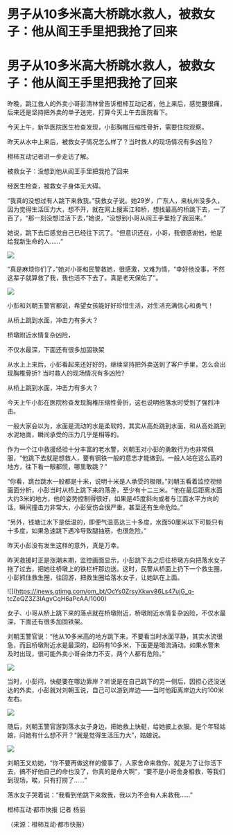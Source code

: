 # 男子从10多米高大桥跳水救人，被救女子：他从阎王手里把我抢了回来

# 男子从10多米高大桥跳水救人，被救女子：他从阎王手里把我抢了回来

昨晚，跳江救人的外卖小哥彭清林曾告诉橙柿互动记者，他上来后，感觉腰很痛，后来还是坚持把外卖的单子送完，打算今天上午去医院看下。

今天上午，新华医院医生检查发现，小彭胸椎压缩性骨折，需要住院观察。

昨天从水中上来后，被救女子情况怎么样了？当时救人的现场情况有多凶险？

橙柿互动记者进一步走访了解。

被救女子：没想到他从阎王手里把我抢了回来

经医生检查，被救女子身体无大碍。

“我真的没想过有人跳下来救我。”获救女子说。她29岁，广东人，来杭州没多久，因为觉得生活压力大，想不开，就在网上搜索江和桥，想找最高的桥跳下去，一了百了，“那一刻没想过活下去，”她说，“没想到小哥从阎王手里抢了我回来。”

她说，跳下去后感觉自己已经往下沉了。“但意识还在，小哥，我很感谢他，他是给我新生命的人……“

![](https://inews.gtimg.com/om_bt/Obiw9UPZIdCoK2TXYZxNGX4lK0BBIjKs2UyHtmYRPp3TIAA/1000)

“真是麻烦你们了，”她对小哥和民警救她，很感激，又难为情，“幸好他没事，不然这辈子就算救了我，我也活不下去了。真是老天保佑了”。

![](https://inews.gtimg.com/om_bt/OAjceNhBfyd7WOut0LgIPMVoqKkQWlhxQtM6-UTbSfpIYAA/1000)

小彭和刘朝玉警官都说，希望女孩能好好珍惜生活，对生活充满信心和勇气！

从桥上跳到水面，冲击力有多大？

桥墩附近水情复杂凶险，

不仅水最深，下面还有很多加固铁架

从水上上来后，小彭看起来还好好的，继续坚持把外卖送到了客户手里，怎么会出现胸椎骨折? 当时救人的现场情况有多凶险?

从桥上跳到水面，冲击力有多大？

今天上午小彭在医院检查发现胸椎压缩性骨折，这也说明他落水时受到了强烈冲击。

一般大家会以为，水面是流动的水是柔软的，其实从高处跳到水面，和从高处跳到水泥地面，瞬间承受的压力几乎是相等的。

作为一个江中救援经验十分丰富的老水警，刘朝玉对小彭的勇敢行为也非常佩服，“他跳下去就是想救人，要有钢铁一般的意志才能做到。一般人站在这么高的地方，往下看一眼都慌，哪里敢跳？”

“你看，跳台跳水一般都是十米，说明十米是人承受的极限。”刘朝玉看着监控视频画面分析，小彭当时从桥上跳下来的落差，至少有十二三米。“他在最后距离水面大约3米的地方，他的姿势控制得很好，如果是45度斜向或者与江面水平方向的话，瞬间撞击力非常大，小彭受伤会很严重，甚至还有生命危险。”

“另外，钱塘江水下是低温的，即便气温高达三十多度，水面50厘米以下可能只有十多度，如果急速跳下遇冷导致腿抽筋，也很危险。”

昨天小彭没有发生这样的意外，真是万幸。

昨天救援时正是涨潮末期，监控画面显示，小彭跳下去之后往桥墩方向把落水女子拖了过去，把她往桥墩上的铁栏杆那边送。这时，民警从桥面上扔下一个救生圈，小彭抓住救生圈，往回游，把救生圈给落水女子，让她趴在上面。

![](https://inews.gtimg.com/om_bt/OcYs0ZrsyXkwv86Ls47ujG_q-
tcZeQZ3Z3IAgvCqH6aPcAA/1000)

女子、小哥从桥上跳下来的落点就在桥墩附近，桥墩附近水情复杂凶险，不仅水最深，下面还有很多加固铁架。

刘朝玉警官说：“他从10多米高的地方跳下来，不要看当时水面平静，其实水流很急，而且桥墩附近水是最深的，起码有10多米，下面更是暗流涌动。如果水警未及时出现，很可能外卖小哥会体力不支，两个人都有危险。”

![](https://inews.gtimg.com/om_bt/O4cUBTsdblt5Yb1MOKEBG3tAcP4e3U6oWYAZqeRlii3U8AA/1000)

当时，小彭问，快艇要在哪边靠岸？听说是在自己跳下的另一侧后，因担心还没送达的外卖，小彭就对刘朝玉说，自己可以游到岸边——当时他距离岸边大约100米左右。

![](https://inews.gtimg.com/om_bt/O-Px-76a2JzgtlJ9076iSxyRNe6QqmOPslxAtxLEtpOXwAA/1000)

随后，刘朝玉警官游到落水女子身边，把她救上快艇，给她披上衣服。是个年轻姑娘，问她有什么想不开？“就是觉得生活压力大”，姑娘说。

![](https://inews.gtimg.com/om_bt/O6WxJ3IPA_dua9D42aG3mUllXYthsXsmmbGsdbCcjai54AA/1000)

刘朝玉又劝她，“你不要再做这样的傻事了，人家舍命来救你，就是为了让你活下去，搞不好他自己的命也没了，你真的是命大啊”，“要不是小哥舍身相救，等我们到现场，唉，只有打捞了……”

落水女子哭着说：“我看到他跳下来救我，我以为不会有人来救我……”

橙柿互动·都市快报 记者 杨丽

（来源：橙柿互动·都市快报）

